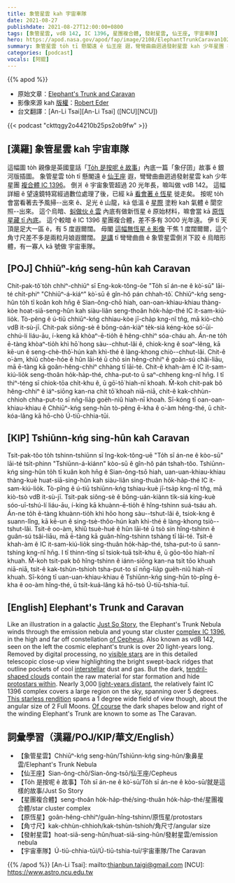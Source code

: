 ```yaml
---
title: 象管星雲 kah 宇宙車隊
date: 2021-08-27
publishdate: 2021-08-27T12:00:00+0800
tags: [象管星雲, vdB 142, IC 1396, 星團複合體, 發射星雲, 仙王座, 宇宙車隊]
hero: https://apod.nasa.gov/apod/fap/image/2108/ElephantTrunkCaravan1024.jpg
summary: 象管星雲 to̍h tī 懸閣遠 ê 仙王座 遐，彎彎曲曲迵過發射星雲 kah 少年星團 複合體 IC 1396。
categories: [podcast]
vocals: [阿錕]
---
```


{{% apod %}}

- 原始文章：[Elephant's Trunk and Caravan](https://apod.nasa.gov/apod/ap210827.html)
- 影像來源 kah [版權][copyright]：[Robert Eder](https://artis-mastering.at/kontakt)
- 台文翻譯：[An-Li Tsai][An-Li Tsai] ([NCU][NCU])

{{< podcast "ckttqgy2o44210b25ps2ob9fw" >}}

## [漢羅] 象管星雲 kah 宇宙車隊
這幅圖 to̍h 親像是英國童話「[To̍h 是按呢 ê 故事][Just So Story]」內底一篇「象仔囝」故事 ê 銀河版插圖。
象管星雲 to̍h tī 懸閣遠 ê [仙王座][of Cepheus] 遐，彎彎曲曲迵過發射星雲 kah 少年星團 [複合體 IC 1396][complex IC 1396]。
倒爿 ê 宇宙象管超過 20 光年長，嘛叫做 vdB 142。
這幅詳細 ê 望遠鏡特寫經過數位處理了後，已經 kā [看會著 ê 恆星][visible stars] 徙走矣。
按呢 to̍h 會當看著去予風掃--出來 ê、足光 ê 山龍，kā 低溫 ê [星際][interstellar] 塗粉 kah 氣體 ê 閬空照--出來。
這个烏暗、[虯做伙 ê 雲][tendril-shaped clouds] 內底有做新恆星 ê 原始材料，嘛會當 kā [原恆星藏 tī 內底][protostars within]。
這个較暗 ê IC 1396 星團複合體，差不多有 3000 光年遠。
伊 tī 天頂是足大一區 ê，有 5 度遐爾闊。
毋閣 [這幅無恆星 ê 影像][This starless rendition] 干焦 1 度闊爾爾，這个角寸尺差不多是兩粒月娘遐爾闊。
[是講][Of course] tī 彎彎曲曲 ê 象管星雲倒爿下跤 ê 烏暗形體，有一寡人 kā 號做 宇宙車隊。

## [POJ] Chhiūⁿ-kńg seng-hûn kah Caravan
Chit-pak-tô͘ to̍h chhiⁿ-chhiūⁿ sī Eng-kok-tông-ōe "To̍h sī án-ne ê kò͘-sū" lāi-té chi̍t-phiⁿ "Chhiūⁿ-á-kiáⁿ" kò͘-sū ê gîn-hô pán chhah-tô͘.
Chhiūⁿ-kńg seng-hûn to̍h tī koân koh hn̄g ê Sian-ông-chō hiah, oan-oan-khiau-khiau thàng-kòe hoat-siā-seng-hûn kah siàu-liân seng-thoân ho̍k-ha̍p-thé IC it-sam-kiú-lio̍k.
Tò-pêng ê ú-tiū chhiūⁿ-kńg chhiau-kòe jī-cha̍p kng-nî tn̂g, mā kiò-chò vdB it-sù-jī.
Chit-pak siông-sè ê bōng-oán-kiàⁿ te̍k-siá kéng-kòe só͘-ūi-chhú-lí liáu-āu, í-keng kā khòaⁿ-ē-tio̍h ê hêng-chhiⁿ sóa-cháu ah.
Án-ne to̍h ē-tàng khòaⁿ-tio̍h khì hō͘ hong sàu--chhut-lâi ê, chiok-kng ê soaⁿ-lêng, kā kē-un ê seng-chè-thô͘-hún kah khì-thé ê làng-khong chiò--chhut-lâi.
Chit-ê o͘-àm, khiû chòe-hóe ê hûn lāi-té ū chò sin hêng-chhiⁿ ê goân-sú châi-liāu, mā ē-tàng kā goân-hêng-chhiⁿ chhàng tī lāi-té.
Chit-ê khah-àm ê IC it-sam-kiú-lio̍k seng-thoân ho̍k-ha̍p-thé, chha-put-to ū saⁿ-chheng kng-nî hn̄g.
I tī thiⁿ-téng sī chiok-tōa chi̍t-khu ê, ū gō͘-tō͘ hiah-nī khoah.
M̄-koh chit-pak bô hêng-chhiⁿ ê iáⁿ-siōng kan-na chi̍t tō͘ khoah niā-niā, chit-ê kak-chhùn-chhioh chha-put-to sī nn̄g-lia̍p goe̍h-niû hiah-nī khoah.
Sī-kóng tī oan-oan-khiau-khiau ê Chhiūⁿ-kńg seng-hûn tò-pêng ē-kha ê o͘-àm hêng-thé, ū chi̍t-kóa-lâng kā hō-chò Ú-tiū-chhia-tūi.

## [KIP] Tshiūnn-kńg sing-hûn kah Caravan
Tsit-pak-tôo to̍h tshinn-tshiūnn sī Ing-kok-tông-uē "To̍h sī án-ne ê kòo-sū" lāi-té tsi̍t-phinn "Tshiūnn-á-kiánn" kòo-sū ê gîn-hô pán tshah-tôo.
Tshiūnn-kńg sing-hûn to̍h tī kuân koh hn̄g ê Sian-ông-tsō hiah, uan-uan-khiau-khiau thàng-kuè huat-siā-sing-hûn kah siàu-liân sing-thuân ho̍k-ha̍p-thé IC it-sam-kiú-lio̍k.
Tò-pîng ê ú-tiū tshiūnn-kńg tshiau-kuè jī-tsa̍p kng-nî tn̂g, mā kiò-tsò vdB it-sù-jī.
Tsit-pak siông-sè ê bōng-uán-kiànn ti̍k-siá kíng-kuè sóo-uī-tshú-lí liáu-āu, í-king kā khuànn-ē-tio̍h ê hîng-tshinn suá-tsáu ah.
Án-ne to̍h ē-tàng khuànn-tio̍h khì hōo hong sàu--tshut-lâi ê, tsiok-kng ê suann-lîng, kā kē-un ê sing-tsè-thôo-hún kah khì-thé ê làng-khong tsiò--tshut-lâi.
Tsit-ê oo-àm, khiû tsuè-hué ê hûn lāi-té ū tsò sin hîng-tshinn ê guân-sú tsâi-liāu, mā ē-tàng kā guân-hîng-tshinn tshàng tī lāi-té.
Tsit-ê khah-àm ê IC it-sam-kiú-lio̍k sing-thuân ho̍k-ha̍p-thé, tsha-put-to ū sann-tshing kng-nî hn̄g.
I tī thinn-tíng sī tsiok-tuā tsi̍t-khu ê, ū gōo-tōo hiah-nī khuah.
M̄-koh tsit-pak bô hîng-tshinn ê iánn-siōng kan-na tsi̍t tōo khuah niā-niā, tsit-ê kak-tshùn-tshioh tsha-put-to sī nn̄g-lia̍p gue̍h-niû hiah-nī khuah.
Sī-kóng tī uan-uan-khiau-khiau ê Tshiūnn-kńg sing-hûn tò-pîng ē-kha ê oo-àm hîng-thé, ū tsi̍t-kuá-lâng kā hō-tsò Ú-tiū-tshia-tuī.

## [English] Elephant's Trunk and Caravan

Like an illustration in a galactic [Just So Story][Just So Story], the Elephant's Trunk Nebula winds through the emission nebula and young star cluster [complex IC 1396][complex IC 1396], in the high and far off constellation [of Cepheus][of Cepheus].
Also known as vdB 142, seen on the left the cosmic elephant's trunk is over 20 light-years long.
Removed by digital processing, no [visible stars][visible stars] are in this detailed telescopic close-up view highlighting the bright swept-back ridges that outline pockets of cool [interstellar][interstellar] dust and gas.
But the dark, [tendril-shaped clouds][tendril-shaped clouds] contain the raw material for star formation and hide [protostars within][protostars within].
Nearly 3,000 [light-years distant][light-years distant], the relatively faint IC 1396 complex covers a large region on the sky, spanning over 5 degrees.
[This starless rendition][This starless rendition] spans a 1 degree wide field of view though, about the angular size of 2 Full Moons.
[Of course][Of course] the dark shapes below and right of the winding Elephant's Trunk are known to some as The Caravan.

## 詞彙學習（漢羅/POJ/KIP/華文/English）
- 【象管星雲】Chhiūⁿ-kńg seng-hûn/Tshiūnn-kńg sing-hûn/象鼻星雲/Elephant's Trunk Nebula
- 【仙王座】Sian-ông-chō/Sian-ông-tsō/仙王座/Cepheus
- 【To̍h 是按呢 ê 故事】To̍h sī án-ne ê kò͘-sū/To̍h sī án-ne ê kòo-sū/就是這樣的故事/Just So Story
- 【星團複合體】seng-thoân ho̍k-ha̍p-thé/sing-thuân ho̍k-ha̍p-thé/星團複合體/star cluster complex
- 【原恆星】goân-hêng-chhiⁿ/guân-hîng-tshinn/原恆星/protostars
- 【角寸尺】kak-chhùn-chhioh/kak-tshùn-tshioh/角尺寸/angular size
- 【發射星雲】hoat-siā-seng-hûn/huat-siā-sing-hûn/發射星雲/emission nebula
- 【宇宙車隊】Ú-tiū-chhia-tūi/Ú-tiū-tshia-tuī/宇宙車隊/The Caravan


{{% /apod %}}
[An-Li Tsai]: mailto:thianbun.taigi@gmail.com
[NCU]: https://www.astro.ncu.edu.tw

[copyright]: https://apod.nasa.gov/apod/fap/lib/about_apod.html#srapply

[Just So Story]:http://www.boop.org/jan/justso/elephant.htm
[complex IC 1396]:https://apod.nasa.gov/apod/ap050908.html
[of Cepheus]:http://www.hawastsoc.org/deepsky/cep/
[visible stars]:https://www.astrobin.com/4d0x0n/
[interstellar]:http://www-ssg.sr.unh.edu/ism/what1.html
[tendril-shaped clouds]:https://apod.nasa.gov/apod/ap070218.html
[protostars within]:http://www.spitzer.caltech.edu/images/1058-ssc2003-06b-Dark-Globule-in-IC-1396
[light-years distant]:http://heasarc.gsfc.nasa.gov/docs/cosmic/
[This starless rendition]:https://www.astrobin.com/6fy8mc/
[Of course]:http://www.boop.org/jan/justso/
